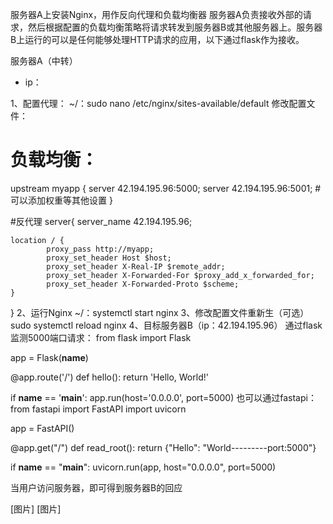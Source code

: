 服务器A上安装Nginx，用作反向代理和负载均衡器
服务器A负责接收外部的请求，然后根据配置的负载均衡策略将请求转发到服务器B或其他服务器上。服务器B上运行的可以是任何能够处理HTTP请求的应用，以下通过flask作为接收。

服务器A（中转）
- ip：

1、配置代理：
~/：sudo nano /etc/nginx/sites-available/default
修改配置文件：
# 负载均衡：
upstream myapp {
        server 42.194.195.96:5000;
        server 42.194.195.96:5001;
        # 可以添加权重等其他设置
}

#反代理
server{
    server_name 42.194.195.96;

    location / {
            proxy_pass http://myapp;
            proxy_set_header Host $host;
            proxy_set_header X-Real-IP $remote_addr;
            proxy_set_header X-Forwarded-For $proxy_add_x_forwarded_for;
            proxy_set_header X-Forwarded-Proto $scheme;
    }
}
2、运行Nginx
~/：systemctl start nginx
3、修改配置文件重新生（可选）
sudo systemctl reload nginx
4、目标服务器B（ip：42.194.195.96）
通过flask监测5000端口请求：
from flask import Flask

app = Flask(__name__)

@app.route('/')
def hello():
    return 'Hello, World!'

if __name__ == '__main__':
    app.run(host='0.0.0.0', port=5000)
也可以通过fastapi：
from fastapi import FastAPI
import uvicorn

app = FastAPI()

@app.get("/")
def read_root():
    return {"Hello": "World---------port:5000"}

if __name__ == "__main__":
    uvicorn.run(app, host="0.0.0.0", port=5000)


当用户访问服务器，即可得到服务器B的回应

[图片]
[图片]
